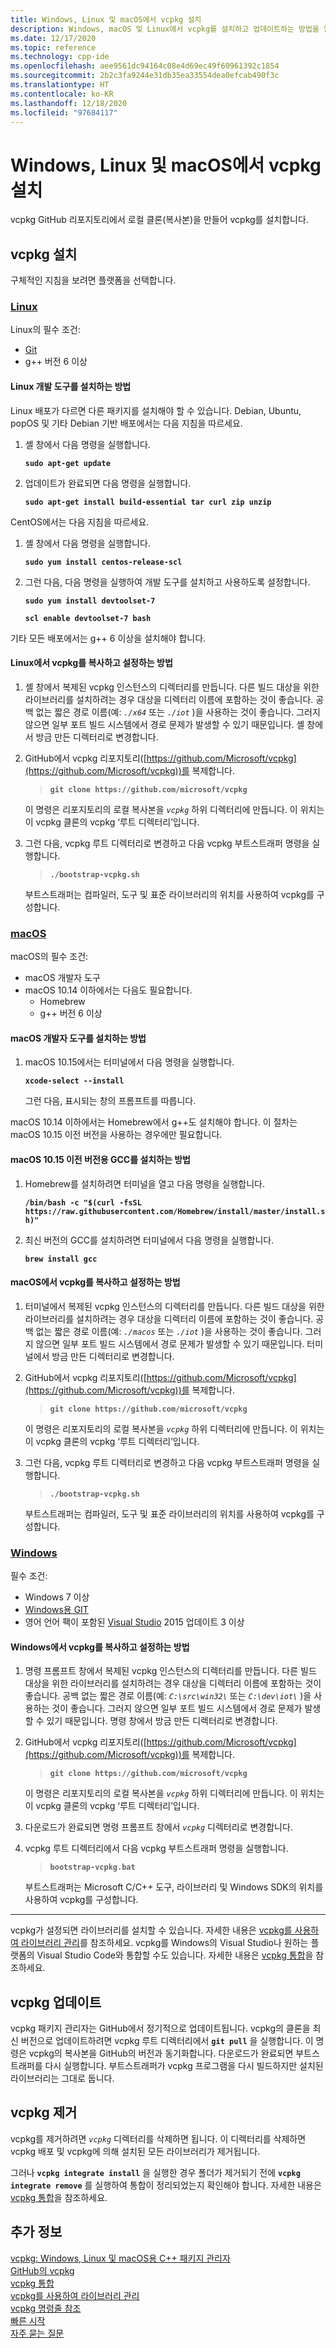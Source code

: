 ```yaml
---
title: Windows, Linux 및 macOS에서 vcpkg 설치
description: Windows, macOS 및 Linux에서 vcpkg를 설치하고 업데이트하는 방법을 알아봅니다.
ms.date: 12/17/2020
ms.topic: reference
ms.technology: cpp-ide
ms.openlocfilehash: aee9561dc94164c08e4d69ec49f60961392c1854
ms.sourcegitcommit: 2b2c3fa9244e31db35ea33554dea0efcab490f3c
ms.translationtype: HT
ms.contentlocale: ko-KR
ms.lasthandoff: 12/18/2020
ms.locfileid: "97684117"
---
```

# <a name="install-vcpkg-on-windows-linux-and-macos"></a>Windows, Linux 및 macOS에서 vcpkg 설치

vcpkg GitHub 리포지토리에서 로컬 클론(복사본)을 만들어 vcpkg를 설치합니다.

## <a name="install-vcpkg"></a>vcpkg 설치

구체적인 지침을 보려면 플랫폼을 선택합니다.

### <a name="linux"></a>[Linux](#tab/linux)

Linux의 필수 조건:

- [Git](https://git-scm.com/downloads)
- g++ 버전 6 이상

#### <a name="to-install-linux-development-tools"></a>Linux 개발 도구를 설치하는 방법

Linux 배포가 다르면 다른 패키지를 설치해야 할 수 있습니다. Debian, Ubuntu, popOS 및 기타 Debian 기반 배포에서는 다음 지침을 따르세요.

1. 셸 창에서 다음 명령을 실행합니다.

   **`sudo apt-get update`**

1. 업데이트가 완료되면 다음 명령을 실행합니다.

   **`sudo apt-get install build-essential tar curl zip unzip`**

CentOS에서는 다음 지침을 따르세요.

1. 셸 창에서 다음 명령을 실행합니다.

   **`sudo yum install centos-release-scl`**

1. 그런 다음, 다음 명령을 실행하여 개발 도구를 설치하고 사용하도록 설정합니다.

   **`sudo yum install devtoolset-7`**

   **`scl enable devtoolset-7 bash`**

기타 모든 배포에서는 g++ 6 이상을 설치해야 합니다.

#### <a name="to-copy-and-set-up-vcpkg-on-linux"></a>Linux에서 vcpkg를 복사하고 설정하는 방법

1. 셸 창에서 복제된 vcpkg 인스턴스의 디렉터리를 만듭니다. 다른 빌드 대상을 위한 라이브러리를 설치하려는 경우 대상을 디렉터리 이름에 포함하는 것이 좋습니다. 공백 없는 짧은 경로 이름(예: *`./x64`* 또는 *`./iot`* )을 사용하는 것이 좋습니다. 그러지 않으면 일부 포트 빌드 시스템에서 경로 문제가 발생할 수 있기 때문입니다. 셸 창에서 방금 만든 디렉터리로 변경합니다.

1. GitHub에서 vcpkg 리포지토리([https://github.com/Microsoft/vcpkg](https://github.com/Microsoft/vcpkg))를 복제합니다.

   > **`git clone https://github.com/microsoft/vcpkg`**

   이 명령은 리포지토리의 로컬 복사본을 *`vcpkg`* 하위 디렉터리에 만듭니다. 이 위치는 이 vcpkg 클론의 vcpkg ‘루트 디렉터리’입니다.

1. 그런 다음, vcpkg 루트 디렉터리로 변경하고 다음 vcpkg 부트스트래퍼 명령을 실행합니다.

   > **`./bootstrap-vcpkg.sh`**

   부트스트래퍼는 컴파일러, 도구 및 표준 라이브러리의 위치를 사용하여 vcpkg를 구성합니다.

### <a name="macos"></a>[macOS](#tab/macos)

macOS의 필수 조건:

- macOS 개발자 도구
- macOS 10.14 이하에서는 다음도 필요합니다.
  - Homebrew
  - g++ 버전 6 이상

#### <a name="to-install-macos-developer-tools"></a>macOS 개발자 도구를 설치하는 방법

1. macOS 10.15에서는 터미널에서 다음 명령을 실행합니다.

   **`xcode-select --install`**

   그런 다음, 표시되는 창의 프롬프트를 따릅니다.

macOS 10.14 이하에서는 Homebrew에서 g++도 설치해야 합니다. 이 절차는 macOS 10.15 이전 버전을 사용하는 경우에만 필요합니다.

#### <a name="to-install-gcc-for-macos-before-1015"></a>macOS 10.15 이전 버전용 GCC를 설치하는 방법

1. Homebrew를 설치하려면 터미널을 열고 다음 명령을 실행합니다.

   **`/bin/bash -c "$(curl -fsSL https://raw.githubusercontent.com/Homebrew/install/master/install.sh)"`**

1. 최신 버전의 GCC를 설치하려면 터미널에서 다음 명령을 실행합니다.

   **`brew install gcc`**

#### <a name="to-copy-and-set-up-vcpkg-on-macos"></a>macOS에서 vcpkg를 복사하고 설정하는 방법

1. 터미널에서 복제된 vcpkg 인스턴스의 디렉터리를 만듭니다. 다른 빌드 대상을 위한 라이브러리를 설치하려는 경우 대상을 디렉터리 이름에 포함하는 것이 좋습니다. 공백 없는 짧은 경로 이름(예: *`./macos`* 또는 *`./iot`* )을 사용하는 것이 좋습니다. 그러지 않으면 일부 포트 빌드 시스템에서 경로 문제가 발생할 수 있기 때문입니다. 터미널에서 방금 만든 디렉터리로 변경합니다.

1. GitHub에서 vcpkg 리포지토리([https://github.com/Microsoft/vcpkg](https://github.com/Microsoft/vcpkg))를 복제합니다.

   > **`git clone https://github.com/microsoft/vcpkg`**

   이 명령은 리포지토리의 로컬 복사본을 *`vcpkg`* 하위 디렉터리에 만듭니다. 이 위치는 이 vcpkg 클론의 vcpkg ‘루트 디렉터리’입니다.

1. 그런 다음, vcpkg 루트 디렉터리로 변경하고 다음 vcpkg 부트스트래퍼 명령을 실행합니다.

   > **`./bootstrap-vcpkg.sh`**

   부트스트래퍼는 컴파일러, 도구 및 표준 라이브러리의 위치를 사용하여 vcpkg를 구성합니다.

### <a name="windows"></a>[Windows](#tab/windows)

필수 조건:

- Windows 7 이상
- [Windows용 GIT](https://git-scm.com/downloads)
- 영어 언어 팩이 포함된 [Visual Studio](https://visualstudio.microsoft.com/) 2015 업데이트 3 이상

#### <a name="to-copy-and-set-up-vcpkg-on-windows"></a>Windows에서 vcpkg를 복사하고 설정하는 방법

1. 명령 프롬프트 창에서 복제된 vcpkg 인스턴스의 디렉터리를 만듭니다. 다른 빌드 대상을 위한 라이브러리를 설치하려는 경우 대상을 디렉터리 이름에 포함하는 것이 좋습니다. 공백 없는 짧은 경로 이름(예: *`C:\src\win32\`* 또는 *`C:\dev\iot\`* )을 사용하는 것이 좋습니다. 그러지 않으면 일부 포트 빌드 시스템에서 경로 문제가 발생할 수 있기 때문입니다. 명령 창에서 방금 만든 디렉터리로 변경합니다.

1. GitHub에서 vcpkg 리포지토리([https://github.com/Microsoft/vcpkg](https://github.com/Microsoft/vcpkg))를 복제합니다.

   > **`git clone https://github.com/microsoft/vcpkg`**

   이 명령은 리포지토리의 로컬 복사본을 *`vcpkg`* 하위 디렉터리에 만듭니다. 이 위치는 이 vcpkg 클론의 vcpkg ‘루트 디렉터리’입니다.

1. 다운로드가 완료되면 명령 프롬프트 창에서 *`vcpkg`* 디렉터리로 변경합니다.

1. vcpkg 루트 디렉터리에서 다음 vcpkg 부트스트래퍼 명령을 실행합니다.

   > **`bootstrap-vcpkg.bat`**

   부트스트래퍼는 Microsoft C/C++ 도구, 라이브러리 및 Windows SDK의 위치를 사용하여 vcpkg를 구성합니다.

---

vcpkg가 설정되면 라이브러리를 설치할 수 있습니다. 자세한 내용은 [vcpkg를 사용하여 라이브러리 관리](manage-libraries-with-vcpkg.md)를 참조하세요. vcpkg를 Windows의 Visual Studio나 원하는 플랫폼의 Visual Studio Code와 통합할 수도 있습니다. 자세한 내용은 [vcpkg 통합](integrate-vcpkg.md)을 참조하세요.

## <a name="update-vcpkg"></a>vcpkg 업데이트

vcpkg 패키지 관리자는 GitHub에서 정기적으로 업데이트됩니다. vcpkg의 클론을 최신 버전으로 업데이트하려면 vcpkg 루트 디렉터리에서 **`git pull`** 을 실행합니다. 이 명령은 vcpkg의 복사본을 GitHub의 버전과 동기화합니다. 다운로드가 완료되면 부트스트래퍼를 다시 실행합니다. 부트스트래퍼가 vcpkg 프로그램을 다시 빌드하지만 설치된 라이브러리는 그대로 둡니다.

## <a name="uninstall-vcpkg"></a>vcpkg 제거

vcpkg를 제거하려면 *`vcpkg`* 디렉터리를 삭제하면 됩니다. 이 디렉터리를 삭제하면 vcpkg 배포 및 vcpkg에 의해 설치된 모든 라이브러리가 제거됩니다.

그러나 **`vcpkg integrate install`** 을 실행한 경우 폴더가 제거되기 전에 **`vcpkg integrate remove`** 를 실행하여 통합이 정리되었는지 확인해야 합니다. 자세한 내용은 [vcpkg 통합](integrate-vcpkg.md)을 참조하세요.

## <a name="see-also"></a>추가 정보

[vcpkg: Windows, Linux 및 macOS용 C++ 패키지 관리자](./vcpkg.md)\
[GitHub의 vcpkg](https://github.com/Microsoft/vcpkg)\
[vcpkg 통합](integrate-vcpkg.md)\
[vcpkg를 사용하여 라이브러리 관리](manage-libraries-with-vcpkg.md)\
[vcpkg 명령줄 참조](vcpkg-command-line-reference.md)\
[빠른 시작](https://github.com/microsoft/vcpkg/blob/master/docs/index.md)\
[자주 묻는 질문](https://github.com/microsoft/vcpkg/blob/master/docs/about/faq.md)
